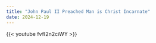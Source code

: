 ```yaml
---
title: "John Paul II Preached Man is Christ Incarnate"
date: 2024-12-19
---
```


{{< youtube fvfI2n2ciWY >}}
